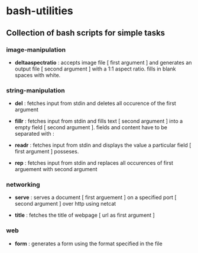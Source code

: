 # bash-utilities

## Collection of bash scripts for simple tasks

### image-manipulation

* **deltaaspectratio** : accepts image file [ first argument ] and generates an output file [ second argument ] with a 1:1 aspect ratio. fills in blank spaces with white. 

### string-manipulation

* **del** : fetches input from stdin and deletes all occurence of the first argument

* **fillr** : fetches input from stdin and fills text [ second argument ] into a empty field [ second argument ]. fields and content have to be separated with :

* **readr** : fetches input from stdin and displays the value a particular field [ first argument ] posseses.

* **rep** : fetches input from stdin and replaces all occurences of first arguement with second argument

### networking

* **serve** : serves a document [ first arguement ] on a specified port [ second argument ] over http using netcat

* **title** : fetches the title of webpage [ url as first argument ]  

### web

* **form** : generates a form using the format specified in the file


